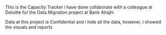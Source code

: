This is the Capacity Tracker i have done collaborate with a colleague at Deloitte for the Data Migration project at Bank Alrajhi

Data at this project is Confidential and i hide all the data, however, i showed the visuals and reports 
